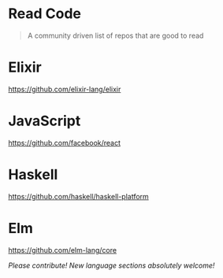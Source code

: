 # Read Code
> A community driven list of repos that are good to read

# Elixir
https://github.com/elixir-lang/elixir

# JavaScript
https://github.com/facebook/react

# Haskell
https://github.com/haskell/haskell-platform

# Elm
https://github.com/elm-lang/core

_Please contribute! New language sections absolutely welcome!_
